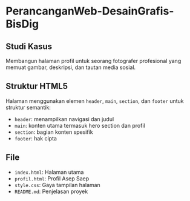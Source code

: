 # PerancanganWeb-DesainGrafis-BisDig

## Studi Kasus
Membangun halaman profil untuk seorang fotografer profesional yang memuat gambar, deskripsi, dan tautan media sosial.

## Struktur HTML5
Halaman menggunakan elemen `header`, `main`, `section`, dan `footer` untuk struktur semantik:
- `header`: menampilkan navigasi dan judul
- `main`: konten utama termasuk hero section dan profil
- `section`: bagian konten spesifik
- `footer`: hak cipta

## File
- `index.html`: Halaman utama
- `profil.html`: Profil Asep Saep
- `style.css`: Gaya tampilan halaman
- `README.md`: Penjelasan proyek
